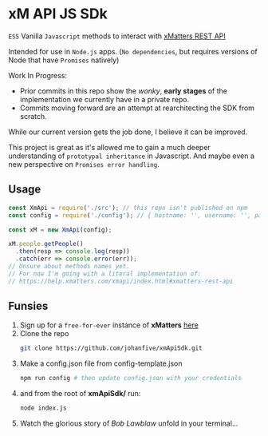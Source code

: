 # xM API JS SDk
`ES5` Vanilla `Javascript` methods to interact with [xMatters REST API](https://help.xmatters.com/xmapi/index.html#xmatters-rest-api)

Intended for use in `Node.js` apps. (`No dependencies`, but requires versions of Node that have `Promises` natively)

Work In Progress:
+ Prior commits in this repo show the *wonky*, **early stages** of the implementation we currently have in a private repo.
+ Commits moving forward are an attempt at rearchitecting the SDK from scratch.

While our current version gets the job done, I believe it can be improved.

This project is great as it's allowed me to gain a much deeper understanding of `prototypal inheritance` in Javascript.
And maybe even a new perspective on `Promises error handling`.

## Usage
```js
const XmApi = require('./src'); // this repo isn't published on npm
const config = require('./config'); // { hostname: '', username: '', password: '' }

const xM = new XmApi(config);

xM.people.getPeople()
  .then(resp => console.log(resp))
  .catch(err => console.error(err));
// Unsure about methods names yet.
// For now I'm going with a literal implementation of:
// https://help.xmatters.com/xmapi/index.html#xmatters-rest-api
```

## Funsies
1. Sign up for a `free-for-ever` instance of **xMatters** [here](https://www.xmatters.com/free-2)
2. Clone the repo
    ```sh
    git clone https://github.com/johanfive/xmApiSdk.git
    ```
3. Make a config.json file from config-template.json
    ```sh
    npm run config # then update config.json with your credentials
    ```
4. and from the root of **xmApiSdk/** run:
    ```sh
    node index.js
    ```
5. Watch the glorious story of *Bob Lawblaw* unfold in your terminal...
